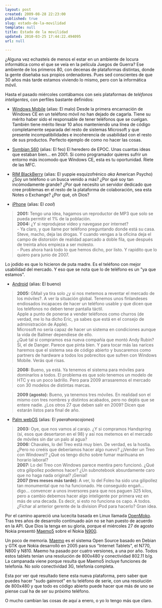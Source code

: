 ```yaml
---
layout: post
created: 2009-08-28 22:23:00
published: true
slug: estado-de-la-movilidad
template: null
title: Estado de la movilidad
updated: 2010-03-25 17:44:22.494095
url: null

---
```


¿Alguna vez echasteis de menos el estar en un ambiente de locura informática como el que se veía en la película Juegos de Guerra? Ese ambiente de los primeros 80, con decenas de plataformas distintas, donde la gente diseñaba sus propios ordenadores. Pues sed conscientes de que 30 años más tarde estamos viviendo lo mismo, pero con la informática móvil.

Hasta el pasado miércoles contábamos con seis plataformas de _teléfonos inteligentes_, con perfiles bastante definidos:

* [Windows Mobile](http://en.wikipedia.org/wiki/Windows_Mobile) (alias: El malo) Desde la primera encarnación de Windows CE en un teléfono móvil no han dejado de cagarla. Tiene su mérito haber sido el responsable de tener teléfonos que se cuelgan. También tiene mérito llevar 10 años manteniendo una línea de código completamente separada del resto de sistemas Microsoft y que presente incompatibilidades e incoherencia de usabilidad con el resto de sus productos. Perfecto ejemplo de como no hacer las cosas.

* [Symbian S60](http://en.wikipedia.org/wiki/S60_%28software_platform%29) (alias: El feo) El heredero de EPOC. Unas cuantas ideas que estaban bien... en 2001. Si como programador quieres sufrir un entorno más incomodo que Windows CE, esta es tu oportunidad. Ríete de las MFC.

* [RIM BlackBerry](http://en.wikipedia.org/wiki/BlackBerry) (alias: El yuppie esquizofrénico _aka_ American Psycho) ¿Soy un teléfono o un busca venido a más? ¿Por qué soy tan incómodamente grande? ¿Por qué necesito un servidor dedicado que cree problemas en el resto de la plataforma de colaboración, sea esta Notes o Exchange? ¿Por qué, oh Dios?

* [iPhone](http://en.wikipedia.org/wiki/IPhone) (alias: El _cool_)

> **2001:** Tengo una idea, hagamos un reproductor de MP3 que solo se pueda permitir el 1% de la población.  
> **2004:** ¿Y si reprodujese vídeo y navegase por internet?  
> \- Ya claro, y que llame por teléfono preguntando donde está su casa. Steve, macho, deja las drogas. Y cuando vengas a la oficina deja el campo de distorsión de realidad aparcado a doble fila, que después de treinta años empieza a ser molesto.  
> \- Pues ahora hará todo lo que hemos dicho, por listo. Y rapidito que lo quiero para junio de 2007.

Lo jodido es que lo hicieron de puta madre. Es el teléfono con mejor usabilidad del mercado. Y eso que se nota que lo de teléfono es un "ya que estamos".

* [Android](http://en.wikipedia.org/wiki/Android_%28operating_system%29) (alias: El bueno)

> **2005:** GMail ya tira solo ¿y si nos metemos a reventar el mercado de los móviles?. A ver la situación global.
> Tenemos unos finlandeses endiosados incapaces de hacer un teléfono usable y que dicen que los teléfonos no deben tener pantalla táctil.  
> Apple a punto de ponerse a vender teléfonos como churros (de verdad, me lo ha dicho Eric, ya sabes que está en el consejo de administración de Apple).  
> Microsoft no sería capaz de hacer un sistema en condiciones aunque la vida de Ballmer dependiese de ello.  
> ¿Qué tal si compramos esa nueva compañía que montó Andy Rubin? Sí, el de Danger. Parece que pinta bien. Y para tocar más las narices haremos que el sistema sea de código abierto y buscaremos como partners de hardware a todos los pobrecitos que sufren con Windows Mobile. Verás qué risas.

> **2008:** Bueno, ya está. Ya tenemos el sistema para móviles para dominarlos a todos. El problema es que solo tenemos un modelo de HTC y es un poco ladrillo. Pero para 2009 arrasaremos el mercado con 30 modelos de distintas marcas.

> **2009 (agosto):** Bueno, ya tenemos tres móviles. En realidad son el mismo con tres nombres y distintos acabados, pero no dejéis que se entere nadie. ¿Los otros 27 que deben salir en 2009? Dicen que estarán listos para final de año.

* [Palm webOS](http://en.wikipedia.org/wiki/WebOS) (alias: El _yaerahoracojones_)

> **2003:** Oye, que nos vamos al carajo. ¿Y si compramos Handspring (sí, esos que desertaron en el 98) y así nos metemos en el mercado de móviles sin dar un palo al agua?  
> **2006:** Chavales, lo del Treo está muy bien. De verdad, es la hostia. ¿Pero no creéis que deberíamos hacer algo nuevo? ¿¡Vender un Treo con Windows!? ¿Qué os tengo dicho sobre fumar marihuana en horario laboral?  
> **2007:** Lo del Treo con Windows parece mentira pero funcionó. ¿Qué otra gilipollez podemos hacer? ¿Un subnotebook absurdamente caro que no haga nada original? ¡Genial!  
> **2007 (tres meses más tarde):** A ver, lo del Foleo ha sido una gilipollez tan monumental que no ha funcionado. He conseguido engañ... digo... convencer a unos inversores para que nos paguen 325 kilos, pero a cambio debemos hacer algo inteligente por primera vez en más de una decada. Es decir, si esto no funciona os capo. A todos. ¿Fichar al anterior gerente de la division iPod para hacerlo? Gran idea.

Por el camino apareció una lucecita basada en Linux llamada <a href="http://en.wikipedia.org/wiki/OpenMoko">OpenMoko</a>. Tras tres años de desarrollo continuado aún no se han puesto de acuerdo en la API. Que Dios la tenga en su gloria, porque el  miércoles 27 de agosto Nokia presentó <a href="http://maemo.nokia.com/">Maemo5</a> sobre el Nokia <a href="http://www.nokia.es/n900">N900</a>.

Un poco de memoria. <a href="http://en.wikipedia.org/wiki/Maemo_%28operating_system%29">Maemo</a> es el sistema Open Source basado en Debian y GTK que Nokia desarrolló en 2005 para sus "Internet Tablets", el N770, N800 y N810. Maemo ha pasado por cuatro versiones, a una por año. Todos estos tablets tenían una resolución de 800x480 y conectividad 802.11 b/g. La campanada viene porque resulta que Maemo5 incluye funciones de telefonía. No solo conectividad 3G, telefonía completa.

Esta por ver qué resultado tiene esta nueva plataforma, pero saber que puedes hacer "sudo gainroot" en tu teléfono de serie, con una resolución de 800x480 y que todo es código abierto puede hacer que más de uno se piense cual ha de ser su próximo teléfono.

O mucho cambian las cosas de aquí a enero, o yo lo tengo más que claro.

